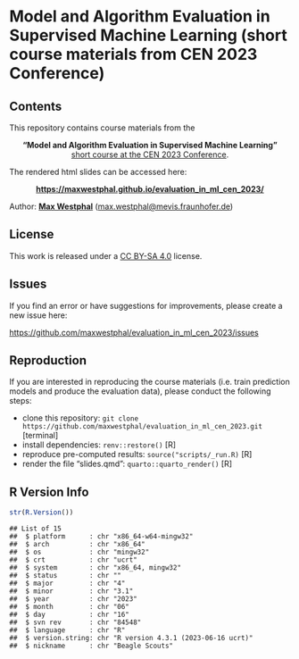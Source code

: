 
# Model and Algorithm Evaluation in Supervised Machine Learning (short course materials from CEN 2023 Conference)

<!-- badges: start -->
<!-- badges: end -->

## Contents

This repository contains course materials from the

<center>

**“Model and Algorithm Evaluation in Supervised Machine Learning”**
</br> [short course at the CEN 2023
Conference](https://cen2023.github.io/home/courses.html#Model_and_Algorithm_Evaluation_in_Supervised_Machine_Learning).

</center>
The rendered html slides can be accessed here:
<center>

**<https://maxwestphal.github.io/evaluation_in_ml_cen_2023/>**

</center>

Author: [**Max Westphal**](https://www.linkedin.com/in/maxwestphal/)
(<max.westphal@mevis.fraunhofer.de>)

## License

This work is released under a [CC BY-SA
4.0](https://creativecommons.org/licenses/by-sa/4.0/) license.

## Issues

If you find an error or have suggestions for improvements, please create
a new issue here:

<https://github.com/maxwestphal/evaluation_in_ml_cen_2023/issues>

## Reproduction

If you are interested in reproducing the course materials (i.e. train
prediction models and produce the evaluation data), please conduct the
following steps:

- clone this repository:
  `git clone https://github.com/maxwestphal/evaluation_in_ml_cen_2023.git`
  \[terminal\]
- install dependencies: `renv::restore()` \[R\]
- reproduce pre-computed results: `source("scripts/_run.R)` \[R\]
- render the file “slides.qmd”: `quarto::quarto_render()` \[R\]

## R Version Info

``` r
str(R.Version())
```

    ## List of 15
    ##  $ platform      : chr "x86_64-w64-mingw32"
    ##  $ arch          : chr "x86_64"
    ##  $ os            : chr "mingw32"
    ##  $ crt           : chr "ucrt"
    ##  $ system        : chr "x86_64, mingw32"
    ##  $ status        : chr ""
    ##  $ major         : chr "4"
    ##  $ minor         : chr "3.1"
    ##  $ year          : chr "2023"
    ##  $ month         : chr "06"
    ##  $ day           : chr "16"
    ##  $ svn rev       : chr "84548"
    ##  $ language      : chr "R"
    ##  $ version.string: chr "R version 4.3.1 (2023-06-16 ucrt)"
    ##  $ nickname      : chr "Beagle Scouts"
